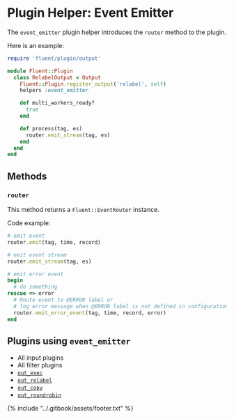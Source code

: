 # Plugin Helper: Event Emitter

The `event_emitter` plugin helper introduces the `router` method to the plugin.

Here is an example:

```ruby
require 'fluent/plugin/output'

module Fluent::Plugin
  class RelabelOutput < Output
    Fluent::Plugin.register_output('relabel', self)
    helpers :event_emitter

    def multi_workers_ready?
      true
    end

    def process(tag, es)
      router.emit_stream(tag, es)
    end
  end
end
```

## Methods

### `router`

This method returns a `Fluent::EventRouter` instance.

Code example:

```ruby
# emit event
router.emit(tag, time, record)

# emit event stream
router.emit_stream(tag, es)

# emit error event
begin
  # do something
rescue => error
  # Route event to @ERROR label or
  # log error message when @ERROR label is not defined in configuration
  router.emit_error_event(tag, time, record, error)
end
```

## Plugins using `event_emitter`

* All input plugins
* All filter plugins
* [`out_exec`](../output/exec.md)
* [`out_relabel`](../output/relabel.md)
* [`out_copy`](../output/copy.md)
* [`out_roundrobin`](../output/roundrobin.md)

{% include "../.gitbook/assets/footer.txt" %}
